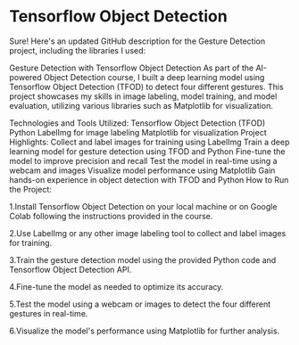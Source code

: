 # Tensorflow Object Detection
 
Sure! Here's an updated GitHub description for the Gesture Detection project, including the libraries I used:

Gesture Detection with Tensorflow Object Detection
As part of the AI-powered Object Detection course, I built a deep learning model using Tensorflow Object Detection (TFOD) to detect four different gestures. This project showcases my skills in image labeling, model training, and model evaluation, utilizing various libraries such as Matplotlib for visualization.

Technologies and Tools Utilized:
Tensorflow Object Detection (TFOD)
Python
LabelImg for image labeling
Matplotlib for visualization
Project Highlights:
Collect and label images for training using LabelImg
Train a deep learning model for gesture detection using TFOD and Python
Fine-tune the model to improve precision and recall
Test the model in real-time using a webcam and images
Visualize model performance using Matplotlib
Gain hands-on experience in object detection with TFOD and Python
How to Run the Project:

1.Install Tensorflow Object Detection on your local machine or on Google Colab following the instructions provided in the course.

2.Use LabelImg or any other image labeling tool to collect and label images for training.

3.Train the gesture detection model using the provided Python code and Tensorflow Object Detection API.

4.Fine-tune the model as needed to optimize its accuracy.

5.Test the model using a webcam or images to detect the four different gestures in real-time.

6.Visualize the model's performance using Matplotlib for further analysis.
